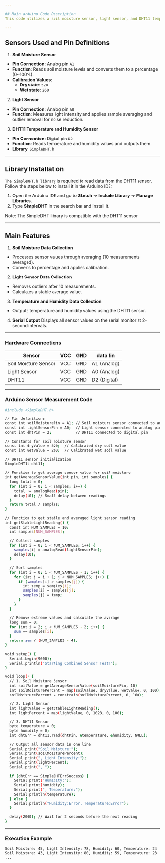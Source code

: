 ```yaml
---

## Main_arduino Code Description
This code utilizes a soil moisture sensor, light sensor, and DHT11 temperature and humidity sensor to collect environmental data and display it on the serial monitor. It also includes averaging processes to read sensor data reliably and reduce noise.

---
```


## Sensors Used and Pin Definitions
1. **Soil Moisture Sensor**
- **Pin Connection**: Analog pin `A1`
- **Function**: Reads soil moisture levels and converts them to a percentage (0~100%).
- **Calibration Values**:
   - **Dry state**: `520`
   - **Wet state**: `260`

2. **Light Sensor**
- **Pin Connection**: Analog pin `A0`
- **Function**: Measures light intensity and applies sample averaging and outlier removal for noise reduction.

3. **DHT11 Temperature and Humidity Sensor**
- **Pin Connection**: Digital pin `D2`
- **Function**: Reads temperature and humidity values and outputs them.
- **Library**: `SimpleDHT.h`

---
## Library Installation
`The SimpleDHT.h library` is required to read data from the DHT11 sensor.
Follow the steps below to install it in the Arduino IDE:

1. Open the Arduino IDE and go to **Sketch -> Include Library -> Manage Libraries**.
2. Type **SimpleDHT** in the search bar and install it.

Note: The SimpleDHT library is compatible with the DHT11 sensor.

---

## Main Features
1. **Soil Moisture Data Collection**
- Processes sensor values through averaging (10 measurements averaged).
- Converts to percentage and applies calibration.


2. **Light Sensor Data Collection**
- Removes outliers after 10 measurements.
- Calculates a stable average value.


3. **Temperature and Humidity Data Collection**
- Outputs temperature and humidity values using the DHT11 sensor.


4. **Serial Output**
Displays all sensor values on the serial monitor at 2-second intervals.

---

### Hardware Connections

| Sensor                 | VCC    | GND    | data fin     |
|------------------------|--------|--------|---------------|
| Soil Moisture Sensor   | VCC    | GND    | A1 (Analog)   |
| Light Sensor           | VCC    | GND    | A0 (Analog)   |
| DHT11                  | VCC    | GND    | D2 (Digital)  |

---

### Arduino Sensor Measurement Code

```bash
#include <SimpleDHT.h>

// Pin definitions
const int soilMoisturePin = A1; // Soil moisture sensor connected to analog pin
const int lightSensorPin = A0;  // Light sensor connected to analog pin
const int dhtPin = 2;           // DHT11 connected to digital pin

// Constants for soil moisture sensor
const int dryValue = 520;  // Calibrated dry soil value
const int wetValue = 260;  // Calibrated wet soil value

// DHT11 sensor initialization
SimpleDHT11 dht11;

// Function to get average sensor value for soil moisture
int getAverageSensorValue(int pin, int samples) {
  long total = 0;
  for (int i = 0; i < samples; i++) {
    total += analogRead(pin);
    delay(10); // Small delay between readings
  }
  return total / samples;
}

// Function to get stable and averaged light sensor reading
int getStableLightReading() {
  const int NUM_SAMPLES = 10;
  int samples[NUM_SAMPLES];

  // Collect samples
  for (int i = 0; i < NUM_SAMPLES; i++) {
    samples[i] = analogRead(lightSensorPin);
    delay(10);
  }

  // Sort samples
  for (int i = 0; i < NUM_SAMPLES - 1; i++) {
    for (int j = i + 1; j < NUM_SAMPLES; j++) {
      if (samples[i] > samples[j]) {
        int temp = samples[i];
        samples[i] = samples[j];
        samples[j] = temp;
      }
    }
  }

  // Remove extreme values and calculate the average
  long sum = 0;
  for (int i = 2; i < NUM_SAMPLES - 2; i++) {
    sum += samples[i];
  }
  return sum / (NUM_SAMPLES - 4);
}

void setup() {
  Serial.begin(9600);
  Serial.println("Starting Combined Sensor Test!");
}

void loop() {
  // 1. Soil Moisture Sensor
  int soilValue = getAverageSensorValue(soilMoisturePin, 10);
  int soilMoisturePercent = map(soilValue, dryValue, wetValue, 0, 100);
  soilMoisturePercent = constrain(soilMoisturePercent, 0, 100);

  // 2. Light Sensor
  int lightValue = getStableLightReading();
  int lightPercent = map(lightValue, 0, 1023, 0, 100);

  // 3. DHT11 Sensor
  byte temperature = 0;
  byte humidity = 0;
  int dhtErr = dht11.read(dhtPin, &temperature, &humidity, NULL);

  // Output all sensor data in one line
  Serial.print("Soil Moisture:");
  Serial.print(soilMoisturePercent);
  Serial.print(", Light Intensity:");
  Serial.print(lightPercent);
  Serial.print(", ");

  if (dhtErr == SimpleDHTErrSuccess) {
    Serial.print("Humidity:");
    Serial.print(humidity);
    Serial.print(", Temperature:");
    Serial.println(temperature);
  } else {
    Serial.println("Humidity:Error, Temperature:Error");
  }

  delay(2000); // Wait for 2 seconds before the next reading
}
```
---
### Execution Example

```
Soil Moisture: 45, Light Intensity: 78, Humidity: 60, Temperature: 24
Soil Moisture: 43, Light Intensity: 80, Humidity: 59, Temperature: 23
...
